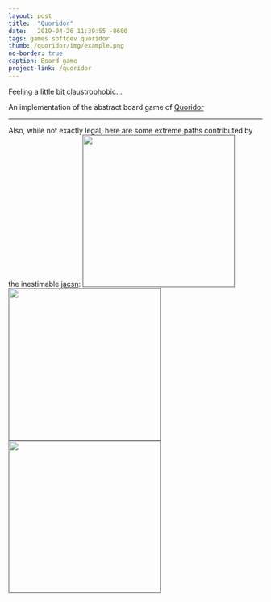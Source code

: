 ```yaml
---
layout: post
title:  "Quoridor"
date:   2019-04-26 11:39:55 -0600
tags: games softdev quoridor
thumb: /quoridor/img/example.png
no-border: true
caption: Board game
project-link: /quoridor
---
```

Feeling a little bit claustrophobic...<!--more-->

An implementation of the abstract board game of <a href="https://boardgamegeek.com/boardgame/624/quoridor" target="_blank">Quoridor</a>

<hr/>
Also, while not exactly legal, here are some extreme paths contributed by the inestimable <a href="https://jacsn.net/">jacsn</a>:

<a href="/quoridor/#NHNHNVNHHNVNHNHNNHNHNVNHHNVNHNHNNHNHNVNHHNVNHNHNNHNHNHNHHNHNHNHN1A910I110" target="_blank">
<img src="/quoridor/img/max1.png" width="300px" style="border: 1px solid gray"/>
</a>

<a href="/quoridor/#NHNHNHNHVNHNHNHNNVNHNHNVVNVNHNVNNVNHNVNVVNHNHNVNNHNHNHNVHNHNHNHN1A910I110" target="_blank">
<img src="/quoridor/img/max2.png" width="300px" style="border: 1px solid gray" />
</a>

<a href="/quoridor/#NHNHNHNVVNHNHNHNNHNHNHNVVNHNHNHNNHNHNHNVVNHNHNHNNHNHNHNHHNHNHNHN1A910I110" target="_blank">
<img src="/quoridor/img/max3.png" width="300px" style="border: 1px solid gray" />
</a>
